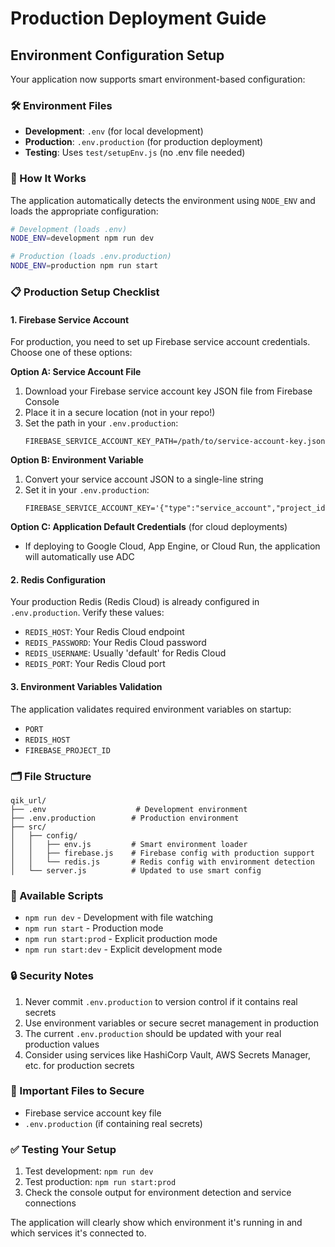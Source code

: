 # Production Deployment Guide

## Environment Configuration Setup

Your application now supports smart environment-based configuration:

### 🛠️ Environment Files

- **Development**: `.env` (for local development)
- **Production**: `.env.production` (for production deployment)  
- **Testing**: Uses `test/setupEnv.js` (no .env file needed)

### 🚀 How It Works

The application automatically detects the environment using `NODE_ENV` and loads the appropriate configuration:

```bash
# Development (loads .env)
NODE_ENV=development npm run dev

# Production (loads .env.production)  
NODE_ENV=production npm run start
```

### 📋 Production Setup Checklist

#### 1. Firebase Service Account
For production, you need to set up Firebase service account credentials. Choose one of these options:

**Option A: Service Account File**
1. Download your Firebase service account key JSON file from Firebase Console
2. Place it in a secure location (not in your repo!)
3. Set the path in your `.env.production`:
   ```env
   FIREBASE_SERVICE_ACCOUNT_KEY_PATH=/path/to/service-account-key.json
   ```

**Option B: Environment Variable**
1. Convert your service account JSON to a single-line string
2. Set it in your `.env.production`:
   ```env
   FIREBASE_SERVICE_ACCOUNT_KEY='{"type":"service_account","project_id":"..."}'
   ```

**Option C: Application Default Credentials** (for cloud deployments)
- If deploying to Google Cloud, App Engine, or Cloud Run, the application will automatically use ADC

#### 2. Redis Configuration
Your production Redis (Redis Cloud) is already configured in `.env.production`. Verify these values:
- `REDIS_HOST`: Your Redis Cloud endpoint
- `REDIS_PASSWORD`: Your Redis Cloud password
- `REDIS_USERNAME`: Usually 'default' for Redis Cloud
- `REDIS_PORT`: Your Redis Cloud port

#### 3. Environment Variables Validation
The application validates required environment variables on startup:
- `PORT`
- `REDIS_HOST` 
- `FIREBASE_PROJECT_ID`

### 🗂️ File Structure
```
qik_url/
├── .env                    # Development environment
├── .env.production        # Production environment  
├── src/
│   ├── config/
│   │   ├── env.js         # Smart environment loader
│   │   ├── firebase.js    # Firebase config with production support
│   │   └── redis.js       # Redis config with environment detection
│   └── server.js          # Updated to use smart config
```

### 📝 Available Scripts
- `npm run dev` - Development with file watching
- `npm run start` - Production mode
- `npm run start:prod` - Explicit production mode
- `npm run start:dev` - Explicit development mode

### 🔒 Security Notes
1. Never commit `.env.production` to version control if it contains real secrets
2. Use environment variables or secure secret management in production
3. The current `.env.production` should be updated with your real production values
4. Consider using services like HashiCorp Vault, AWS Secrets Manager, etc. for production secrets

### 🚨 Important Files to Secure
- Firebase service account key file
- `.env.production` (if containing real secrets)

### ✅ Testing Your Setup
1. Test development: `npm run dev`
2. Test production: `npm run start:prod` 
3. Check the console output for environment detection and service connections

The application will clearly show which environment it's running in and which services it's connected to.
